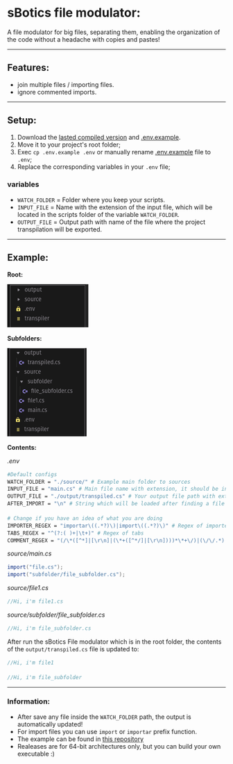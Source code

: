 # sBotics file modulator:

A file modulator for big files, separating them, enabling the organization of the code without a headache with copies and pastes!

---

## Features:
- join multiple files / importing files.
- ignore commented imports.
---

## Setup:
1. Download the [lasted compiled version](https://github.com/ViniciosLugli/sBotics-file-modulator/releases) and [.env.example](./.env.example).
2. Move it to your project's root folder;
4. Exec `cp .env.example .env` or manually rename [.env.example](./.env.example) file to `.env`;
5. Replace the corresponding variables in your `.env` file;

### variables
- `WATCH_FOLDER` = Folder where you keep your scripts.
- `INPUT_FILE` = Name with the extension of the input file, which will be located in the scripts folder of the variable `WATCH_FOLDER`.
- `OUTPUT_FILE` = Output path with name of the file where the project transpilation will be exported.
---
## Example:
**Root:**

![example folder](./res/example_folder.png)

**Subfolders:**

![example subfolders](./res/example_subfolders.png)

**Contents:**

_.env_
```bash
#Default configs
WATCH_FOLDER = "./source/" # Example main folder to sources
INPUT_FILE = "main.cs" # Main file name with extension, it should be in your watch folder.
OUTPUT_FILE = "./output/transpiled.cs" # Your output file path with extension
AFTER_IMPORT = "\n" # String which will be loaded after finding a file to import

# Change if you have an idea of ​​what you are doing
IMPORTER_REGEX = "importar\((.*?)\)|import\((.*?)\)" # Regex of importer
TABS_REGEX = "^(?:( )+|\t+)" # Regex of tabs
COMMENT_REGEX = "(/\*([^*]|[\r\n]|(\*+([^*/]|[\r\n])))*\*+\/)|(\/\/.*)|(#.*)" #regex of comments
```
_source/main.cs_
```cs
import("file.cs");
import("subfolder/file_subfolder.cs");
```

_source/file1.cs_
```cs
//Hi, i'm file1.cs
```

_source/subfolder/file_subfolder.cs_
```cs
//Hi, i'm file_subfolder.cs
```

After run the sBotics File modulator which is in the root folder, the contents of the `output/transpiled.cs` file is updated to:
```cs
//Hi, i'm file1

//Hi, i'm file_subfolder
```
---
### Information:
- After save any file inside the `WATCH_FOLDER` path, the output is automatically updated!
- For import files you can use `import` or `importar` prefix function.
- The example can be found in [this repository](./example)
- Realeases are for 64-bit architectures only, but you can build your own executable :)
